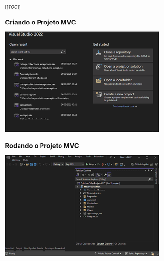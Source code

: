 [[_TOC_]]

## Criando o Projeto MVC
![animacao.gif](/.attachments/animacao-96c03f80-967a-4dc0-835f-82830cebe620.gif)

## Rodando o Projeto MVC
![animacao.gif](/.attachments/animacao-59b8756c-ad3c-4f37-b663-fbbc276a5b1b.gif)
